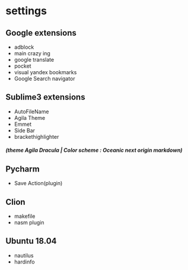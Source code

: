 # settings

## Google extensions 

* adblock
* main crazy ing
* google translate
* pocket
* visual yandex bookmarks
* Google Search navigator

## Sublime3 extensions

 * AutoFileName
 * Agila Theme
 * Emmet
 * Side Bar
 * brackethighlighter
 ##### (theme Agila Dracula | Color scheme : Oceanic next origin markdown)
 
 ## Pycharm 
 * Save Action(plugin)
 
 ## Clion
 * makefile
 * nasm plugin
 
## Ubuntu 18.04
* nautilus
* hardinfo
